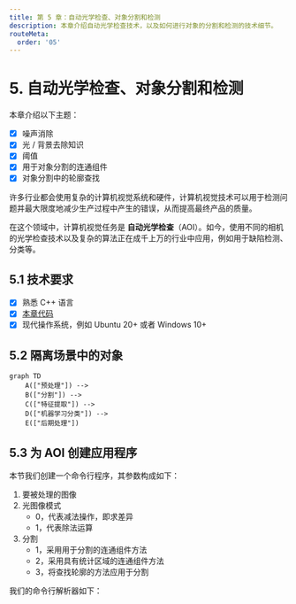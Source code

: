 ```yaml
---
title: 第 5 章：自动光学检查、对象分割和检测
description: 本章介绍自动光学检查技术，以及如何进行对象的分割和检测的技术细节。
routeMeta:
  order: '05'
---
```


# 5. 自动光学检查、对象分割和检测

本章介绍以下主题：
- [x] 噪声消除
- [x] 光 / 背景去除知识
- [x] 阈值
- [x] 用于对象分割的连通组件
- [x] 对象分割中的轮廓查找

许多行业都会使用复杂的计算机视觉系统和硬件，计算机视觉技术可以用于检测问题并最大限度地减少生产过程中产生的错误，从而提高最终产品的质量。

在这个领域中，计算机视觉任务是 **自动光学检查**（AOI）。如今，使用不同的相机的光学检查技术以及复杂的算法正在成千上万的行业中应用，例如用于缺陷检测、分类等。

## 5.1 技术要求

- [x] 熟悉 C++ 语言
- [x] [本章代码](https://github.com/PacktPublishing/Learn-OpenCV-4-By-Building-Projects-Second-Edition/tree/master/Chapter_05)
- [x] 现代操作系统，例如 Ubuntu 20+ 或者 Windows 10+

## 5.2 隔离场景中的对象

```mermaid
graph TD
    A(["预处理"]) -->
    B(["分割"]) -->
    C(["特征提取"]) -->
    D(["机器学习分类"]) -->
    E(["后期处理"])
```

## 5.3 为 AOI 创建应用程序

本节我们创建一个命令行程序，其参数构成如下：
1. 要被处理的图像
2. 光图像模式
    - 0，代表减法操作，即求差异
    - 1，代表除法运算
3. 分割
    - 1，采用用于分割的连通组件方法
    - 2，采用具有统计区域的连通组件方法
    - 3，将查找轮廓的方法应用于分割

我们的命令行解析器如下：

```cpp

```









